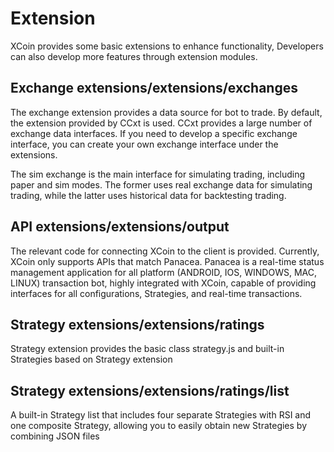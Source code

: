 # Extension

XCoin provides some basic extensions to enhance functionality, Developers can also develop more features through extension modules.

## Exchange extensions/extensions/exchanges

The exchange extension provides a data source for bot to trade. By default, the extension provided by CCxt is used. CCxt provides a large number of exchange data interfaces. If you need to develop a specific exchange interface, you can create your own exchange interface under the extensions.

The sim exchange is the main interface for simulating trading, including paper and sim modes. The former uses real exchange data for simulating trading, while the latter uses historical data for backtesting trading.

## API extensions/extensions/output

The relevant code for connecting XCoin to the client is provided. Currently, XCoin only supports APIs that match Panacea. Panacea is a real-time status management application for all platform (ANDROID, IOS, WINDOWS, MAC, LINUX) transaction bot, highly integrated with XCoin, capable of providing interfaces for all configurations, Strategies, and real-time transactions.

## Strategy extensions/extensions/ratings

Strategy extension provides the basic class strategy.js and built-in Strategies based on Strategy extension

## Strategy extensions/extensions/ratings/list

A built-in Strategy list that includes four separate Strategies with RSI and one composite Strategy, allowing you to easily obtain new Strategies by combining JSON files
